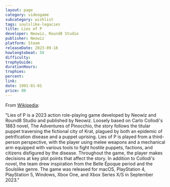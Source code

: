 ```yaml
---
layout: page
category: videogame
subcategory: wishlist
tags: soulslike-legacies
title: Lies of P
developer: Neowiz, Round8 Studio
publisher: Neowiz
platform: Steam
releaseDate: 2023-09-18
howlongtobeat: 59
difficulty:
trophyGuide:
durationHours:
trophies:
percent:
link:
date: 1991-01-01
price: 80
---
```


From [Wikipedia](https://en.wikipedia.org/wiki/Lies_of_P):

"Lies of P is a 2023 action role-playing game developed by Neowiz and Round8 Studio and published by Neowiz. Loosely based on Carlo Collodi's 1883 novel, The Adventures of Pinocchio, the story follows the titular puppet traversing the fictional city of Krat, plagued by both an epidemic of petrification disease and a puppet uprising. Lies of P is played from a third-person perspective, with the player using melee weapons and a mechanical arm equipped with various tools to fight hostile puppets, factions, and citizens disfigured by the disease. Throughout the game, the player makes decisions at key plot points that affect the story. In addition to Collodi's novel, the team drew inspiration from the Belle Époque period and the Soulslike genre. The game was released for macOS, PlayStation 4, PlayStation 5, Windows, Xbox One, and Xbox Series X/S in September 2023."
